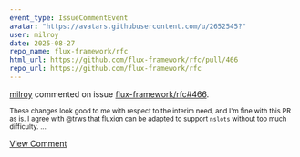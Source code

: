 ```yaml
---
event_type: IssueCommentEvent
avatar: "https://avatars.githubusercontent.com/u/2652545?"
user: milroy
date: 2025-08-27
repo_name: flux-framework/rfc
html_url: https://github.com/flux-framework/rfc/pull/466
repo_url: https://github.com/flux-framework/rfc
---
```


<a href='https://github.com/milroy' target='_blank'>milroy</a> commented on issue <a href='https://github.com/flux-framework/rfc/pull/466' target='_blank'>flux-framework/rfc#466</a>.

<small>These changes look good to me with respect to the interim need, and I'm fine with this PR as is. I agree with @trws that fluxion can be adapted to support `nslots` without too much difficulty....</small>

<a href='https://github.com/flux-framework/rfc/pull/466' target='_blank'>View Comment</a>